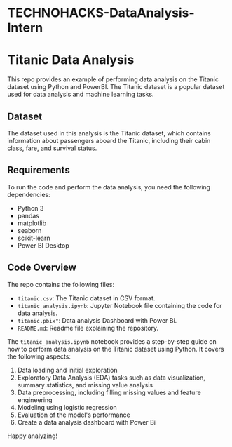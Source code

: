 # TECHNOHACKS-DataAnalysis-Intern
# Titanic Data Analysis

This repo provides an example of performing data analysis on the Titanic dataset using Python and PowerBI. The Titanic dataset is a popular dataset used for data analysis and machine learning tasks.

## Dataset

The dataset used in this analysis is the Titanic dataset, which contains information about passengers aboard the Titanic, including their cabin class, fare, and survival status.

## Requirements

To run the code and perform the data analysis, you need the following dependencies:

- Python 3
- pandas
- matplotlib
- seaborn
- scikit-learn
- Power BI Desktop

## Code Overview

The repo contains the following files:

- `titanic.csv`: The Titanic dataset in CSV format.
- `titanic_analysis.ipynb`: Jupyter Notebook file containing the code for data analysis.
- `titanic.pbix"`: Data analysis Dashboard with Power Bi.
- `README.md`: Readme file explaining the repository.

The `titanic_analysis.ipynb` notebook provides a step-by-step guide on how to perform data analysis on the Titanic dataset using Python. It covers the following aspects:

1. Data loading and initial exploration
2. Exploratory Data Analysis (EDA) tasks such as data visualization, summary statistics, and missing value analysis
3. Data preprocessing, including filling missing values and feature engineering
4. Modeling using logistic regression
5. Evaluation of the model's performance
6. Create a data analysis dashboard with Power Bi

Happy analyzing!
